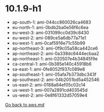 
 # 10.1.9-h1
- ap-south-1: ami-044cc860026ca4683
- eu-north-1: ami-0bdb2ba0e56f6c6ea
- eu-west-3: ami-031099cc0d39c8430
- eu-west-2: ami-089ce5a6db77a71e1
- eu-west-1: ami-0caf5916e71c55b99
- ap-northeast-3: ami-0f9c05a58ca442ce6
- ap-northeast-2: ami-0a338dc6444ecbaa2
- ap-northeast-1: ami-020507e4b34845f9e
- ca-central-1: ami-0b385e140c45918b6
- sa-east-1: ami-0fe8052f937c089e8
- ap-southeast-1: ami-05afa7b373dbc343f
- ap-southeast-2: ami-04b2051bd5a452546
- us-east-2: ami-0188a84ef05c02c14
- us-west-1: ami-007a2891cd403545d
- us-west-2: ami-0e8f61332d57059e4

[Go back to aws.md](../../aws.md) 
